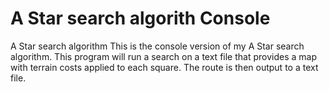 # A Star search algorith Console
A Star search algorithm
This is the console version of my A Star search algorithm. This program will run a search on a text file that provides a map with terrain costs applied to each square. The route is then output to a text file. 
